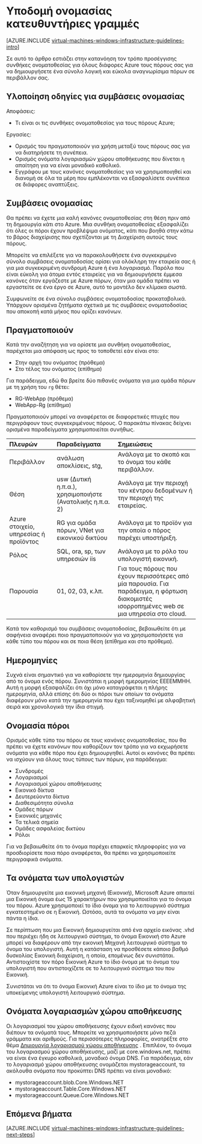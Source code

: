 <properties
    pageTitle="Υποδομή ονομασία οδηγίες | Microsoft Azure"
    description="Μάθετε περισσότερα σχετικά με το πλήκτρο σχεδίαση και υλοποίηση οδηγίες για την ονομασία στις υπηρεσίες υποδομής Azure."
    documentationCenter=""
    services="virtual-machines-windows"
    authors="iainfoulds"
    manager="timlt"
    editor=""
    tags="azure-resource-manager"/>

<tags
    ms.service="virtual-machines-windows"
    ms.workload="infrastructure-services"
    ms.tgt_pltfrm="vm-windows"
    ms.devlang="na"
    ms.topic="article"
    ms.date="09/08/2016"
    ms.author="iainfou"/>

# <a name="infrastructure-naming-guidelines"></a>Υποδομή ονομασίας κατευθυντήριες γραμμές

[AZURE.INCLUDE [virtual-machines-windows-infrastructure-guidelines-intro](../../includes/virtual-machines-windows-infrastructure-guidelines-intro.md)] 

Σε αυτό το άρθρο εστιάζει στην κατανόηση τον τρόπο προσέγγισης συνθήκες ονοματοθεσίας για όλους διάφορες Azure τους πόρους σας για να δημιουργήσετε ένα σύνολο λογική και εύκολα αναγνωρίσιμα πόρων σε περιβάλλον σας.

## <a name="implementation-guidelines-for-naming-conventions"></a>Υλοποίηση οδηγίες για συμβάσεις ονομασίας

Αποφάσεις:

- Τι είναι οι τις συνθήκες ονοματοθεσίας για τους πόρους Azure;

Εργασίες:

- Ορισμός του πραγματοποιούν για χρήση μεταξύ τους πόρους σας για να διατηρήσετε τη συνέπεια.
- Ορισμός ονόματα λογαριασμών χώρου αποθήκευσης που δίνεται η απαίτηση για να είναι μοναδικό καθολικό.
- Εγγράφου με τους κανόνες ονοματοθεσίας για να χρησιμοποιηθεί και διανομή σε όλα τα μέρη που εμπλέκονται να εξασφαλίσετε συνέπεια σε διάφορες αναπτύξεις.

## <a name="naming-conventions"></a>Συμβάσεις ονομασίας

Θα πρέπει να έχετε μια καλή κανόνες ονοματοθεσίας στη θέση πριν από τη δημιουργία κάτι στο Azure. Μια συνθήκη ονοματοθεσίας εξασφαλίζει ότι όλες οι πόροι έχουν προβλέψιμα ονόματος, κάτι που βοηθά στην κάτω το βάρος διαχείρισης που σχετίζονται με τη Διαχείριση αυτούς τους πόρους.

Μπορείτε να επιλέξετε για να παρακολουθήσετε ένα συγκεκριμένο σύνολο συμβάσεις ονοματοδοσίας ορίσει για ολόκληρη την εταιρεία σας ή για μια συγκεκριμένη συνδρομή Azure ή ένα λογαριασμό. Παρόλο που είναι εύκολη για άτομα εντός εταιρείες για να δημιουργήσετε έμμεσα κανόνες όταν εργάζεστε με Azure πόρων, όταν μια ομάδα πρέπει να εργαστείτε σε ένα έργο σε Azure, αυτό το μοντέλο δεν κλίμακα σωστά.

Συμφωνείτε σε ένα σύνολο συμβάσεις ονοματοδοσίας προκαταβολικά. Υπάρχουν ορισμένα ζητήματα σχετικά με τις συμβάσεις ονοματοδοσίας που αποκοπή κατά μήκος που ορίζει κανόνων.

## <a name="affixes"></a>Πραγματοποιούν

Κατά την αναζήτηση για να ορίσετε μια συνθήκη ονοματοθεσίας, παρέχεται μια απόφαση ως προς το τοποθετεί εάν είναι στο:

- Στην αρχή του ονόματος (πρόθεμα)
- Στο τέλος του ονόματος (επίθημα)

Για παράδειγμα, εδώ θα βρείτε δύο πιθανές ονόματα για μια ομάδα πόρων με τη χρήση του `rg` θέτει:

- RG-WebApp (πρόθεμα)
- WebApp-Rg (επίθημα)

Πραγματοποιούν μπορεί να αναφέρεται σε διαφορετικές πτυχές που περιγράφουν τους συγκεκριμένους πόρους. Ο παρακάτω πίνακας δείχνει ορισμένα παραδείγματα χρησιμοποιείται συνήθως.

| Πλευρών                               | Παραδείγματα                                                               | Σημειώσεις                                                                                                      |
|:-------------------------------------|:-----------------------------------------------------------------------|:-----------------------------------------------------------------------------------------------------------|
| Περιβάλλον                          | ανάλωση αποκλίσεις, stg,                                                         | Ανάλογα με το σκοπό και το όνομα του κάθε περιβάλλον.                                                     |
| Θέση                             | usw (Δυτική η.π.α.), χρησιμοποιήστε (Ανατολικής η.π.α. 2)                                         | Ανάλογα με την περιοχή του κέντρου δεδομένων ή την περιοχή της εταιρείας.                               |
| Azure στοιχείο, υπηρεσίας ή προϊόντος | RG για ομάδα πόρων, VNet για εικονικού δικτύου                        | Ανάλογα με το προϊόν για την οποία ο πόρος παρέχει υποστήριξη.                                          |
| Ρόλος                                 | SQL, ora, sp, των υπηρεσιών iis                                                      | Ανάλογα με το ρόλο του υπολογιστή εικονική.                                                              |
| Παρουσία                             | 01, 02, 03, κ.λπ.                                                       | Για τους πόρους που έχουν περισσότερες από μία παρουσία. Για παράδειγμα, η φόρτωση διακομιστές ισορροπημένες web σε μια υπηρεσία στο cloud. |


Κατά τον καθορισμό του συμβάσεις ονοματοδοσίας, βεβαιωθείτε ότι με σαφήνεια αναφέρει ποιο πραγματοποιούν για να χρησιμοποιήσετε για κάθε τύπο του πόρου και σε ποια θέση (επίθημα και στο πρόθεμα).

## <a name="dates"></a>Ημερομηνίες

Συχνά είναι σημαντικό για να καθορίσετε την ημερομηνία δημιουργίας από το όνομα ενός πόρου. Συνιστάται η μορφή ημερομηνίας ΕΕΕΕΜΜΗΗ. Αυτή η μορφή εξασφαλίζει ότι όχι μόνο καταγράφεται η πλήρης ημερομηνία, αλλά επίσης ότι δύο οι πόροι των οποίων τα ονόματα διαφέρουν μόνο κατά την ημερομηνία που έχει ταξινομηθεί με αλφαβητική σειρά και χρονολογικά την ίδια στιγμή.

## <a name="naming-resources"></a>Ονομασία πόροι

Ορισμός κάθε τύπο του πόρου σε τους κανόνες ονοματοθεσίας, που θα πρέπει να έχετε κανόνων που καθορίζουν τον τρόπο για να εκχωρήσετε ονόματα για κάθε πόρο που έχει δημιουργηθεί. Αυτοί οι κανόνες θα πρέπει να ισχύουν για όλους τους τύπους των πόρων, για παράδειγμα:

- Συνδρομές
- Λογαριασμοί
- Λογαριασμοί χώρου αποθήκευσης
- Εικονικό δίκτυα
- Δευτερεύοντα δίκτυα
- Διαθεσιμότητα σύνολα
- Ομάδες πόρων
- Εικονικές μηχανές
- Τα τελικά σημεία
- Ομάδες ασφαλείας δικτύου
- Ρόλοι

Για να βεβαιωθείτε ότι το όνομα παρέχει επαρκείς πληροφορίες για να προσδιορίσετε ποια πόρο αναφέρεται, θα πρέπει να χρησιμοποιείτε περιγραφικά ονόματα.

## <a name="computer-names"></a>Τα ονόματα των υπολογιστών

Όταν δημιουργείτε μια εικονική μηχανή (Εικονική), Microsoft Azure απαιτεί μια Εικονική όνομα έως 15 χαρακτήρων που χρησιμοποιείται για το όνομα του πόρου. Azure χρησιμοποιεί το ίδιο όνομα για το λειτουργικό σύστημα εγκατεστημένο σε η Εικονική. Ωστόσο, αυτά τα ονόματα να μην είναι πάντα η ίδια.

Σε περίπτωση που μια Εικονική δημιουργείται από ένα αρχείο εικόνας .vhd που περιέχει ήδη σε λειτουργικό σύστημα, το όνομα Εικονική στο Azure μπορεί να διαφέρουν από την εικονική Μηχανή λειτουργικό σύστημα το όνομα του υπολογιστή. Αυτή η κατάσταση να προσθέσετε κάποιο βαθμό δυσκολίας Εικονική διαχείριση, η οποία, επομένως δεν συνιστάται. Αντιστοιχίστε τον πόρο Εικονική Azure το ίδιο όνομα με το όνομα του υπολογιστή που αντιστοιχίζετε σε το λειτουργικό σύστημα του που Εικονική.

Συνιστάται να ότι το όνομα Εικονική Azure είναι το ίδιο με το όνομα της υποκείμενης υπολογιστή λειτουργικό σύστημα.

## <a name="storage-account-names"></a>Ονόματα λογαριασμών χώρου αποθήκευσης

Οι λογαριασμοί του χώρου αποθήκευσης έχουν ειδική κανόνες που διέπουν τα ονόματά τους. Μπορείτε να χρησιμοποιήσετε μόνο πεζά γράμματα και αριθμούς. Για περισσότερες πληροφορίες, ανατρέξτε στο θέμα [Δημιουργία λογαριασμού χώρου αποθήκευσης](../storage/storage-create-storage-account.md#create-a-storage-account) . Επιπλέον, το όνομα του λογαριασμού χώρου αποθήκευσης, μαζί με core.windows.net, πρέπει να είναι ένα έγκυρο καθολικά, μοναδικό όνομα DNS. Για παράδειγμα, εάν το λογαριασμό χώρου αποθήκευσης ονομάζεται mystorageaccount, τα ακόλουθα ονόματα που προκύπτει DNS πρέπει να είναι μοναδικό:

- mystorageaccount.blob.Core.Windows.NET
- mystorageaccount.Table.Core.Windows.NET
- mystorageaccount.Queue.Core.Windows.NET


## <a name="next-steps"></a>Επόμενα βήματα
[AZURE.INCLUDE [virtual-machines-windows-infrastructure-guidelines-next-steps](../../includes/virtual-machines-windows-infrastructure-guidelines-next-steps.md)] 